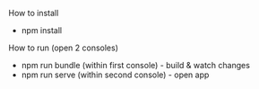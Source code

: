 How to install
- npm install

How to run (open 2 consoles)
 - npm run bundle (within first console) - build & watch changes
 - npm run serve (within second console) - open app
